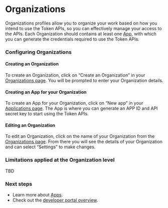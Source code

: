 # Organizations

Organizations profiles allow you to organize your work based on how you intend to use the Token APIs, so you can effectively manage your access to the APIs. Each Organization should contains at least one [App](fundamentals.md), with which you can generate the credentials required to use the Token APIs.  
 

### Configuring Organizations

#### Creating an Organization

To create an Organization, click on “Create an Organization” in your [Organizations page](https://developers.token-project.eu/organizations). You will be prompted to enter your Organization details.

#### Creating an App for your Organization

To create an App for your Organization, click on “New app” in your [Applications page](https://developers.token-project.eu/organizations). The App is where you can generate an APP ID and API secret key to start using the Token APIs.

#### Editing an Organization

To edit an Organization, click on the name of your Organization from the [Organizations page](https://developers.token-project.eu/organizations). From there you will see the details of your Organization and can select “Settings” to make changes.   


### Limitations applied at the Organization level

TBD

### Next steps

* Learn more about [Apps](fundamentals.md).
* Check out the [developer portal overview](developer-portal.md).

